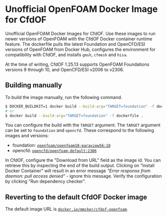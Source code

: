 # Unofficial OpenFOAM Docker Image for CfdOF

Unofficial OpenFOAM Docker Images for CfdOF. Use these images to run newer
versions of OpenFOAM with the CfdOF Docker container runtime feature. The dockerfile
pulls the latest Foundation and OpenCFD/ESI versions of OpenFOAM from Docker
Hub, configures the environment for compatibility with CfdOF, and installs `gmsh`,
`cfmesh` and `hisa`.

At the time of writing, CfdOF 1.25.13 supports OpenFOAM Foundations versions 9
through 10, and OpenCFD/ESI v2006 to v2306.

## Building manually

To build the image manually, run the following command.

```bash
$ DOCKER_BUILDKIT=1 docker build --build-arg="TARGET=foundation" -f dockerfile .
# or
$ docker build --build-arg="TARGET=foundation" -f dockerfile .
```

You can configure the build with the `TARGET` argument. The `TARGET` argument can be set to `foundation` and `opencfd`. These correspond to the following images and versions:

- foundation: [`openfoam/openfoam10-paraview56:10`](https://hub.docker.com/r/openfoam/openfoam10-paraview510)
- opencfd: [`opencfd/openfoam-default:2306`](https://hub.docker.com/r/opencfd/openfoam-default)

In CfdOF, configure the "Download from URL" field as the image id. You can
retrieve this by inspecting the end of the build output. Clicking on "Install
Docker Container" will result in an error message _"Error response from daemon:
pull access denied"_ - ignore this message. Verify the configuration by
clicking "Run dependency checker".

## Reverting to the default CfdOF Docker image

The default image URL is [`docker.io/mmcker/cfdof-openfoam`](https://hub.docker.com/r/mmcker/cfdof-openfoam).
